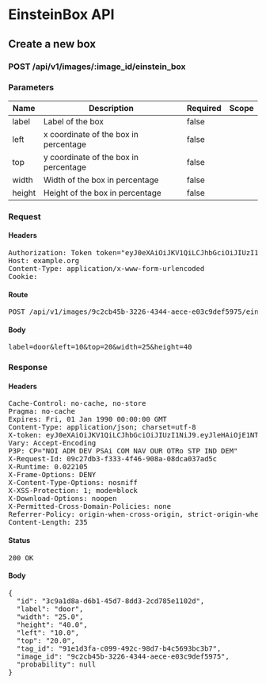 # EinsteinBox API

## Create a new box

### POST /api/v1/images/:image_id/einstein_box

### Parameters

| Name | Description | Required | Scope |
|------|-------------|----------|-------|
| label | Label of the box | false |  |
| left | x coordinate of the box in percentage | false |  |
| top | y coordinate of the box in percentage | false |  |
| width | Width of the box in percentage | false |  |
| height | Height of the box in percentage | false |  |

### Request

#### Headers

<pre>Authorization: Token token=&quot;eyJ0eXAiOiJKV1QiLCJhbGciOiJIUzI1NiJ9.eyJleHAiOjE1NTQ3NTk1NDQsImlhdCI6MTU1NDc0NTE0NCwidXNlcl9pZCI6Ijk4MDcwZDNmLWRjN2UtNGFhNC1iYjNkLTYyYTFmNzUzMjE0ZiIsImFiaWxpdGllcyI6eyIwMDEwMDAwMDEyM0JCMjg4Ijp7IkFjY2VzcyI6eyJzZWUiOnRydWUsImVpbnN0ZWluX2JveCI6dHJ1ZX19fX0.gYSUVzdkNZ6W_IGZbIxuoU3xWtWnwKIVC51JXck3NWo&quot;
Host: example.org
Content-Type: application/x-www-form-urlencoded
Cookie: </pre>

#### Route

<pre>POST /api/v1/images/9c2cb45b-3226-4344-aece-e03c9def5975/einstein_box</pre>

#### Body

<pre>label=door&left=10&top=20&width=25&height=40</pre>

### Response

#### Headers

<pre>Cache-Control: no-cache, no-store
Pragma: no-cache
Expires: Fri, 01 Jan 1990 00:00:00 GMT
Content-Type: application/json; charset=utf-8
X-token: eyJ0eXAiOiJKV1QiLCJhbGciOiJIUzI1NiJ9.eyJleHAiOjE1NTQ3NTk1NDQsImlhdCI6MTU1NDc0NTE0NCwidXNlcl9pZCI6Ijk4MDcwZDNmLWRjN2UtNGFhNC1iYjNkLTYyYTFmNzUzMjE0ZiIsImFiaWxpdGllcyI6eyIwMDEwMDAwMDEyM0JCMjg4Ijp7IkFjY2VzcyI6eyJzZWUiOnRydWUsImVpbnN0ZWluX2JveCI6dHJ1ZX19fX0.gYSUVzdkNZ6W_IGZbIxuoU3xWtWnwKIVC51JXck3NWo
Vary: Accept-Encoding
P3P: CP=&quot;NOI ADM DEV PSAi COM NAV OUR OTRo STP IND DEM&quot;
X-Request-Id: 09c27db3-f333-4f46-908a-08dca037ad5c
X-Runtime: 0.022105
X-Frame-Options: DENY
X-Content-Type-Options: nosniff
X-XSS-Protection: 1; mode=block
X-Download-Options: noopen
X-Permitted-Cross-Domain-Policies: none
Referrer-Policy: origin-when-cross-origin, strict-origin-when-cross-origin
Content-Length: 235</pre>

#### Status

<pre>200 OK</pre>

#### Body

<pre>{
  "id": "3c9a1d8a-d6b1-45d7-8dd3-2cd785e1102d",
  "label": "door",
  "width": "25.0",
  "height": "40.0",
  "left": "10.0",
  "top": "20.0",
  "tag_id": "91e1d3fa-c099-492c-98d7-b4c5693bc3b7",
  "image_id": "9c2cb45b-3226-4344-aece-e03c9def5975",
  "probability": null
}</pre>
